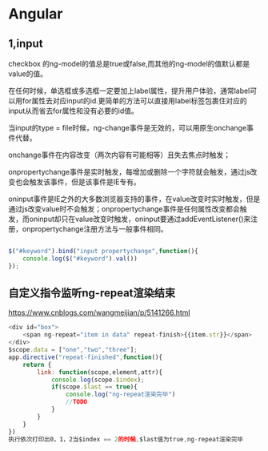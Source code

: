 # Angular

## 1,input

checkbox  的ng-model的值总是true或false,而其他的ng-model的值默认都是value的值。

在任何时候，单选框或多选框一定要加上label属性，提升用户体验，通常label可以用for属性去对应input的id.更简单的方法可以直接用label标签包裹住对应的input从而省去for属性和没有必要的id值。

当input的type = file时候，ng-change事件是无效的，可以用原生onchange事件代替。

onchange事件在内容改变（两次内容有可能相等）且失去焦点时触发；

onpropertychange事件是实时触发，每增加或删除一个字符就会触发，通过js改变也会触发该事件，但是该事件是IE专有。

oninput事件是IE之外的大多数浏览器支持的事件，在value改变时实时触发，但是通过js改变value时不会触发；onpropertychange事件是任何属性改变都会触发，而oninput却只在value改变时触发，oninput要通过addEventListener()来注册，onpropertychange注册方法与一般事件相同。

```javascript

$("#keyword").bind("input propertychange",function(){
	console.log($("#keyword").val())
});
```

## 自定义指令监听ng-repeat渲染结束

<https://www.cnblogs.com/wangmeijian/p/5141266.html>

```javascript
<div id="box">
    <span ng-repeat="item in data" repeat-finish>{{item.str}}</span>
</div>
$scope.data = ["one","two","three"];
app.directive("repeat-finished",function(){
    return {
  	    link: function(scope,element,attr){
  			console.log(scope.$index);
  			if(scope.$last == true){
  				console.log("ng-repeat渲染完毕")
  				//TODO
			}
		}
	}
})
执行依次打印出0，1，2当$index == 2的时候,$last值为true,ng-repeat渲染完毕
```



